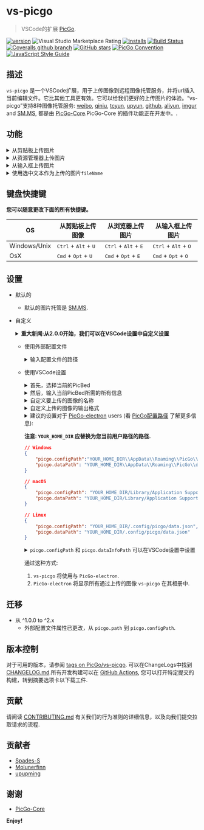 # vs-picgo

> VSCode的扩展 [PicGo](https://github.com/PicGo).

[![version](https://img.shields.io/vscode-marketplace/v/Spades.vs-picgo.svg?style=flat-square&label=vscode%20marketplace)](https://marketplace.visualstudio.com/items?itemName=Spades.vs-picgo)
![Visual Studio Marketplace Rating](https://img.shields.io/visual-studio-marketplace/r/Spades.vs-picgo?style=flat-square)
[![installs](https://img.shields.io/vscode-marketplace/d/Spades.vs-picgo.svg?style=flat-square)](https://marketplace.visualstudio.com/items?itemName=Spades.vs-picgo)
[![Build Status](https://img.shields.io/endpoint.svg?url=https%3A%2F%2Factions-badge.atrox.dev%2FPicGo%2Fvs-picgo%2Fbadge%3Fref%3Ddev&style=flat-square)](https://actions-badge.atrox.dev/PicGo/vs-picgo/goto?ref=dev)
[![Coveralls github branch](https://img.shields.io/coveralls/github/PicGo/vs-picgo/refs/heads/dev.svg?style=flat-square)](https://coveralls.io/github/PicGo/vs-picgo?branch=refs/heads/dev)
[![GitHub stars](https://img.shields.io/github/stars/PicGo/vs-picgo.svg?style=flat-square&label=github%20stars)](https://github.com/PicGo/vs-picgo)
[![PicGo Convention](https://img.shields.io/badge/picgo-convention-blue.svg?style=flat-square)](https://github.com/PicGo/bump-version)
[![JavaScript Style Guide](https://img.shields.io/badge/code_style-standard-brightgreen.svg?style=flat-square)](https://standardjs.com)

## 描述

`vs-picgo` 是一个VSCode扩展，用于上传图像到远程图像托管服务，并将url插入当前编辑文件。它比其他工具更有效。它可以给我们更好的上传图片的体验。“vs-picgo”支持8种图像托管服务: [weibo](https://picgo.github.io/PicGo-Doc/zh/guide/config.html#%E5%BE%AE%E5%8D%9A%E5%9B%BE%E5%BA%8A), [qiniu](https://picgo.github.io/PicGo-Doc/zh/guide/config.html#%E4%B8%83%E7%89%9B%E5%9B%BE%E5%BA%8A), [tcyun](https://picgo.github.io/PicGo-Doc/zh/guide/config.html#%E8%85%BE%E8%AE%AF%E4%BA%91cos), [upyun](https://picgo.github.io/PicGo-Doc/zh/guide/config.html#%E5%8F%88%E6%8B%8D%E4%BA%91), [github](https://picgo.github.io/PicGo-Doc/zh/guide/config.html#github%E5%9B%BE%E5%BA%8A), [aliyun](https://picgo.github.io/PicGo-Doc/zh/guide/config.html#%E9%98%BF%E9%87%8C%E4%BA%91oss), [imgur](https://picgo.github.io/PicGo-Doc/zh/guide/config.html#imgur%E5%9B%BE%E5%BA%8A) and [SM.MS](https://sm.ms/), 都是由 [PicGo-Core](https://github.com/PicGo/PicGo-Core).PicGo-Core 的插件功能正在开发中。.

## 功能

<details>
<summary>从剪贴板上传图片</summary>
<img src="https://i.loli.net/2019/04/09/5cac17d2d2265.gif" alt="clipboard.gif">
</details>

<details>
<summary>从资源管理器上传图片</summary>
<img src="https://i.loli.net/2019/04/09/5cac17eea0d65.gif" alt="explorer.gif">
</details>

<details>
<summary>从输入框上传图片</summary>
<img src="https://i.loli.net/2019/04/09/5cac17fe52a86.gif" alt="input box.gif">
</details>

<details>
<summary>使用选中文本作为上传的图片<code>fileName</code></summary>
<img src="https://i.loli.net/2019/04/09/5cac180fb1dc7.gif" alt="selection.gif">
<b>注意：这些字符： <code>\$</code>, <code>:</code>, <code>/</code>, <code>?</code> 和换行符将在图片名称中被忽略. </b>(因为它们对于文件名来说是无效的.)
</details>

## 键盘快捷键

**您可以随意更改下面的所有快捷键。**

| OS           | 从剪贴板上传图像               | 从浏览器上传图片                  | 从输入框上传图片               |
| ------------ | ----------------------------------------------- | ----------------------------------------------- | ----------------------------------------------- |
| Windows/Unix | <kbd>Ctrl</kbd> + <kbd>Alt</kbd> + <kbd>U</kbd> | <kbd>Ctrl</kbd> + <kbd>Alt</kbd> + <kbd>E</kbd> | <kbd>Ctrl</kbd> + <kbd>Alt</kbd> + <kbd>O</kbd> |
| OsX          | <kbd>Cmd</kbd> + <kbd>Opt</kbd> + <kbd>U</kbd>  | <kbd>Cmd</kbd> + <kbd>Opt</kbd> + <kbd>E</kbd>  | <kbd>Cmd</kbd> + <kbd>Opt</kbd> + <kbd>O</kbd>  |

## 设置

- 默认的
  - 默认的图片托管是 [SM.MS](https://sm.ms/).

- 自定义

    <details>
    <summary><b>重大新闻:从2.0.0开始，我们可以在VSCode设置中自定义设置</b></summary>
    <img src="https://i.loli.net/2019/04/09/5cac1821b6621.png" alt="vscode-setting.png">
    </details>

  - 使用外部配置文件

    <details>
    <summary>输入配置文件的路径</summary>
    <img src="https://i.loli.net/2019/04/09/5cac1836598a8.png" alt="external-config.png">
    </details>

  - 使用VSCode设置

    <details>
    <summary>首先，选择当前的PicBed</summary>
    <img src="https://i.loli.net/2019/04/09/5cac1847b5907.png" alt="current-picbed.png">
    </details>

    <details>
    <summary>然后，输入当前PicBed所需的所有信息</summary>
    <img src="https://i.loli.net/2019/04/09/5cac4950d176b.png" alt="picbed-info.png">
    </details>

    <details>
    <summary>自定义要上传的图像的名称</summary>
    <b>注意：如果您在上传之前选择了某些文本，该选择将变成要上传的图像的名称 <code>fileName</code> 上传的图像的名称.</b>
    <img src="https://i.loli.net/2019/04/09/5cac189446749.png" alt="image-name.png">
    </details>

    <details>
    <summary>自定义上传的图像的输出格式</summary>
    <img src="https://i.loli.net/2019/04/09/5cac18a5c9def.png" alt="output-format.png">
    </details>

    <details>
    <summary>
       建议的设置对于  <a href='https://github.com/Molunerfinn/PicGo'>PicGo-electron</a> users (看 <a href='https://picgo.github.io/PicGo-Doc/zh/guide/config.html#%E9%85%8D%E7%BD%AE%E6%89%8B%E5%86%8C'> PicGo配置路径</a> 了解更多信息):
    </summary>
    </details>

    **注意: `YOUR_HOME_DIR` 应替换为您当前用户路径的路径.**

    ```json
    // Windows
    {
        "picgo.configPath":"YOUR_HOME_DIR\\AppData\\Roaming\\PicGo\\data.json",
        "picgo.dataPath": "YOUR_HOME_DIR\\AppData\\Roaming\\PicGo\\data.json"
    }

    // macOS
    {
        "picgo.configPath": "YOUR_HOME_DIR/Library/Application Support/picgo/data.json",
        "picgo.dataPath": "YOUR_HOME_DIR/Library/Application Support/picgo/data.json"
    }

    // Linux
    {
        "picgo.configPath": "YOUR_HOME_DIR/.config/picgo/data.json",
        "picgo.dataPath": "YOUR_HOME_DIR/.config/picgo/data.json"
    }
    ```

    <details>
    <summary><code>picgo.configPath</code> 和 <code>picgo.dataInfoPath</code> 可以在VSCode设置中设置</summary>
    <img src="https://i.loli.net/2019/04/09/5cac19421ddf5.png" alt="for-picgo-user.png">
    </details>

    通过这种方式:

    1. `vs-picgo` 将使用与 `PicGo-electron`.
    2. `PicGo-electron` 将显示所有通过上传的图像 `vs-picgo` 在其相册中.

    </details>

## 迁移

- 从 ^1.0.0 to ^2.x
  - 外部配置文件属性已更改，从 `picgo.path` 到 `picgo.configPath`.

## 版本控制

对于可用的版本，请参阅 [tags on PicGo/vs-picgo](https://github.com/PicGo/vs-picgo/tags). 可以在ChangeLogs中找到 [CHANGELOG.md](CHANGELOG.md).所有开发构建可以在 [GitHub Actions](https://github.com/PicGo/vs-picgo/actions/), 您可以打开特定提交的构建，转到摘要选项卡以下载工件.

## 贡献

请阅读 [CONTRIBUTING.md](./CONTRIBUTING.md) 有关我们的行为准则的详细信息，以及向我们提交拉取请求的流程.

## 贡献者

- [Spades-S](https://github.com/Spades-S)
- [Molunerfinn](https://github.com/Molunerfinn)
- [upupming](https://github.com/upupming)

## 谢谢

- [PicGo-Core](https://github.com/PicGo/PicGo-Core)

**Enjoy!**
